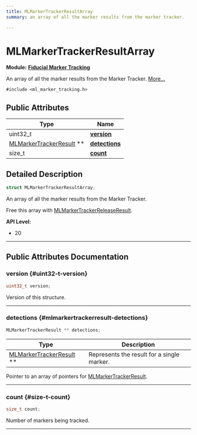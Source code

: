 ```yaml
---
title: MLMarkerTrackerResultArray
summary: an array of all the marker results from the marker tracker. 

---
```


# MLMarkerTrackerResultArray

**Module:** **[Fiducial Marker Tracking](/versioned_docs/version-22-May-2023/api-ref/api/Modules/group___marker_tracking/group___marker_tracking.md)**



An array of all the marker results from the Marker Tracker.  [More...](#detailed-description)


`#include <ml_marker_tracking.h>`

## Public Attributes

| Type           | Name           |
| -------------- | -------------- |
| uint32_t | **[version](/versioned_docs/version-22-May-2023/api-ref/api/Modules/group___marker_tracking/struct_m_l_marker_tracker_result_array.md#uint32-t-version)**  |
| [MLMarkerTrackerResult](/versioned_docs/version-22-May-2023/api-ref/api/Modules/group___marker_tracking/struct_m_l_marker_tracker_result.md) ** | **[detections](/versioned_docs/version-22-May-2023/api-ref/api/Modules/group___marker_tracking/struct_m_l_marker_tracker_result_array.md#mlmarkertrackerresult-detections)**  |
| size_t | **[count](/versioned_docs/version-22-May-2023/api-ref/api/Modules/group___marker_tracking/struct_m_l_marker_tracker_result_array.md#size-t-count)**  |

## Detailed Description

```cpp
struct MLMarkerTrackerResultArray;
```

An array of all the marker results from the Marker Tracker. 

Free this array with [MLMarkerTrackerReleaseResult](/versioned_docs/version-22-May-2023/api-ref/api/Modules/group___marker_tracking/group___marker_tracking.md#mlresult-mlmarkertrackerreleaseresult).




**API Level:**
  * 20




-----------
## Public Attributes Documentation

### version {#uint32-t-version}

```cpp
uint32_t version;
```


Version of this structure. 





-----------

### detections {#mlmarkertrackerresult-detections}

```cpp
MLMarkerTrackerResult ** detections;
```



| Type | Description |
|--|--|
| [MLMarkerTrackerResult](/versioned_docs/version-22-May-2023/api-ref/api/Modules/group___marker_tracking/struct_m_l_marker_tracker_result.md) ** | Represents the result for a single marker.  |


Pointer to an array of pointers for [MLMarkerTrackerResult](/versioned_docs/version-22-May-2023/api-ref/api/Modules/group___marker_tracking/struct_m_l_marker_tracker_result.md). 





-----------

### count {#size-t-count}

```cpp
size_t count;
```


Number of markers being tracked. 





-----------


